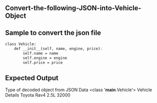 ## Convert-the-following-JSON-into-Vehicle-Object
## Sample to convert the json file
```sh
class Vehicle:
    def __init__(self, name, engine, price):
        self.name = name
        self.engine = engine
        self.price = price
```
## Expected Output
Type of decoded object from JSON Data
<class '__main__.Vehicle'>
Vehicle Details
Toyota Rav4 2.5L 32000
